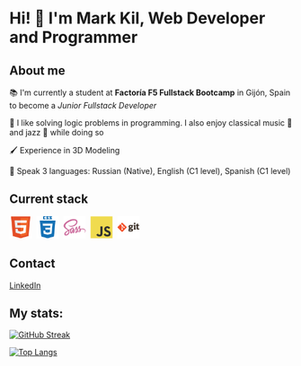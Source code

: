 # Hi! 👋 I'm Mark Kil, Web Developer and Programmer

## About me

📚 I'm currently a student at **Factoría F5 Fullstack Bootcamp** in Gijón, Spain to become a _Junior Fullstack Developer_

🤔 I like solving logic problems in programming. I also enjoy classical music 🎻 and jazz 🎷 while doing so

🖌 Experience in 3D Modeling

📢 Speak 3 languages: Russian (Native), English (C1 level), Spanish (C1 level)

## Current stack

<div>
  <img src="https://github.com/devicons/devicon/blob/master/icons/html5/html5-original.svg" title="HTML5" alt="HTML" width="40" height="40"/>&nbsp;
  <img src="https://github.com/devicons/devicon/blob/master/icons/css3/css3-plain-wordmark.svg"  title="CSS3" alt="CSS" width="40" height="40"/>&nbsp;
  <img src="https://github.com/devicons/devicon/blob/master/icons/sass/sass-original.svg" title="SASS" alt="SASS width="40" height="40"/>&nbsp;
  <img src="https://github.com/devicons/devicon/blob/master/icons/javascript/javascript-original.svg" title="JavaScript" alt="JavaScript" width="40" height="40"/>&nbsp;
  <img src="https://github.com/devicons/devicon/blob/master/icons/git/git-original-wordmark.svg" title="Git" **alt="Git" width="40" height="40"/>
</div>

## Contact

[LinkedIn](https://www.linkedin.com/in/mark-kil/)

## My stats:

[![GitHub Streak](http://github-readme-streak-stats.herokuapp.com?user=MarkWebDeveloper&theme=light&background=ffffff)](https://git.io/streak-stats)

[![Top Langs](https://github-readme-stats.vercel.app/api/top-langs/?username=MarkWebDeveloper&layout=compact&theme=vision-friendly-light)](https://github.com/anuraghazra/github-readme-stats)
